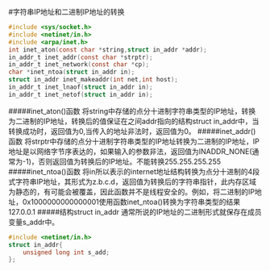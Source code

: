 #字符串IP地址和二进制IP地址的转换
```c
#include <sys/socket.h>
#include <netinet/in.h>
#include <arpa/inet.h>
int inet_aton(const char *string,struct in_addr *addr);
in_addr_t inet_addr(const char *strptr);
in_addr_t inet_network(const char *cp);
char *inet_ntoa(struct in_addr in);
struct in_addr inet_makeaddr(int net,int host);
in_addr_t inet_lnaof(struct in_addr in);
in_addr_t inet_netof(struct in_addr in);
```
#####inet_aton()函数
将string中存储的点分十进制字符串类型的IP地址，转换为二进制的IP地址，转换后的值保证在之间addr指向的结构struct in_addr中，当转换成功时，返回值为0,当传入的地址非法时，返回值为0。
#####inet_addr()函数
将strptr中存储的点分十进制字符串类型的IP地址转换为二进制的IP地址，IP地址是以网络字节序表达的，如果输入的参数非法，返回值为INADDR_NONE(通常为-1)，否则返回值为转换后的IP地址。不能转换255.255.255.255
#####inet_ntoa()函数
将in所以表示的internet地址结构转换为点分十进制的4段式字符串IP地址，其形式为z.b.c.d，返回值为转换后的字符串指针，此内存区域为静态的，有可能会被覆盖，因此函数并不是线程安全的。例如，将二进制的IP地址，0x1000000000000001使用函数inet_ntoa()转换为字符串类型的结果127.0.0.1
#####结构struct in_addr
通常所说的IP地址的二进制形式就保存在成员变量s_addr中。
```c
#include <netinet/in.h>
struct in_addr{
	unsigned long int s_add;
};
```
